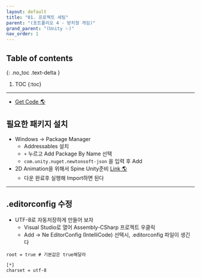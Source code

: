 ```yaml
---
layout: default
title: "01. 프로젝트 세팅"
parent: "(포트폴리오 4 - 방치형 게임)"
grand_parent: "(Unity ✨)"
nav_order: 1
---
```


## Table of contents
{: .no_toc .text-delta }

1. TOC
{:toc}

---

* [Get Code 🌎](https://github.com/Arthur880708/Unity.IncrementalGame.Example/tree/1)

## 필요한 패키지 설치

* Windows -> Package Manager
    * Addressables 설치
    * `+` 누르고 Add Package By Name 선택
    * `com.unity.nuget.newtonsoft-json` 을 입력 후 Add
* 2D Animation을 위해서 Spine Unity준비 [Link 🌎](https://ko.esotericsoftware.com/spine-unity-download)
    * 다운 완료후 실행해 Import하면 된다

---

## .editorconfig 수정

* UTF-8로 자동저장하게 만들어 보자
    * Visual Studio로 열어 Assembly-CSharp 프로젝트 우클릭
    * Add -> Ne EditorConfig (IntelliCode) 선택시, .editorconfig 파일이 생긴다

```
root = true # 기본값은 true해달라

[*]
charset = utf-8
```
